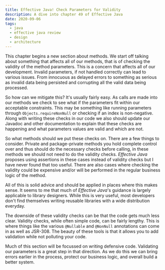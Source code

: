 ```yaml
---
title: Effective Java! Check Parameters for Validity
description: A dive into chapter 49 of Effective Java
date: 2020-09-06
tags:
  - java
  - effective java review
  - design
  - architecture
---
```


This chapter begins a new section about methods. We start off talking about something that affects all of our methods, that is of checking the validity of the method parameters. This is a concern that affects all of our development. Invalid parameters, if not handled correctly can lead to various issues. From innocuous as delayed errors to something as serious as invalid data being persisted and corrupting all the valid data being processed. 

So how can we mitigate this? It's usually fairly easy. As calls are made into our methods we check to see what if the parameters fit within our acceptable constraints. This may be something like running parameters through `Objects.requireNonNull` or checking if an index is non-negative. Along with writing these checks in our code we also should update our Javadoc and other documentation to explain that these checks are happening and what parameters values are valid and which are not. 

So what methods should we put these checks on. There are a few things to consider. Private and package-private methods you hold complete control over and thus should do the necessary checks before calling, in these methods we should not need to do the validity checks. _Effective Java_ proposes using assertions in these cases instead of validity checks but I have never found that too useful. There are also cases where checking the validity could be expensive and/or will be performed in the regular business logic of the method. 

All of this is solid advice and should be applied in places where this makes sense. It seems to me that much of _Effective Java_'s guidance is largely applicable to library designers. While this is very useful, most developers don't find themselves writing reusable libraries with a wide distribution everyday.

The downside of these validity checks can be that the code gets much less clear. Validity checks, while often simple code, can be fairly lengthy. This is where things like the various `@Nullable` and `@NonNull` annotations can come in as well as JSR-308. The beauty of these tools is that it allows you to add validation while not polluting your code. 

Much of this section will be focussed on writing defensive code. Validating our parameters is a great step in that direction. As we do this we can bring errors earlier in the process, protect our business logic, and overall build a better system. 
 